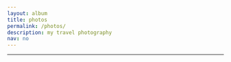 ```yaml
---
layout: album
title: photos
permalink: /photos/
description: my travel photography
nav: no
---
```


***
